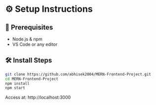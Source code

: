 # ⚙️ Setup Instructions

## 🧱 Prerequisites

- Node.js & npm
- VS Code or any editor

## 🛠 Install Steps

```bash
git clone https://github.com/abhisek2004/MERN-Frontend-Project.git
cd MERN-Frontend-Project
npm install
npm start
```

Access at: http://localhost:3000
